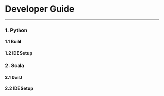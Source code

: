 # Developer Guide

---

### **1. Python**

#### **1.1 Build** 

#### **1.2 IDE Setup**

### **2. Scala**

#### **2.1 Build** 

#### **2.2 IDE Setup**
